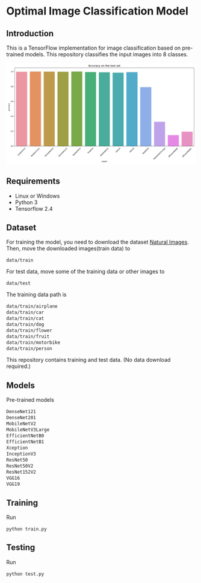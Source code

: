# Optimal Image Classification Model

## Introduction
This is a TensorFlow implementation for image classification based on pre-trained models.
This repository classifies the input images into 8 classes.

![image](https://github.com/byunghyun23/Image-Classification/blob/main/acc.png)

## Requirements
* Linux or Windows
* Python 3
* Tensorflow 2.4

## Dataset
For training the model, you need to download the dataset [Natural Images](https://www.kaggle.com/datasets/prasunroy/natural-images). Then, move the downloaded images(train data) to
```
data/train
```
For test data, move some of the training data or other images to
```
data/test
```
The training data path is
```
data/train/airplane
data/train/car
data/train/cat
data/train/dog
data/train/flower
data/train/fruit
data/train/motorbike
data/train/person
```
This repository contains training and test data. (No data download required.)

## Models
Pre-trained models
```
DenseNet121
DenseNet201
MobileNetV2
MobileNetV3Large
EfficientNetB0
EfficientNetB1
Xception
InceptionV3
ResNet50
ResNet50V2
ResNet152V2
VGG16
VGG19
```

## Training
Run
```
python train.py
```

## Testing
Run
```
python test.py
```
